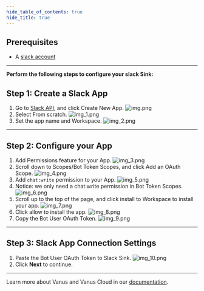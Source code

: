 ```yaml
--- 
hide_table_of_contents: true
hide_title: true
---
```


## Prerequisites

- A [slack account](https://slack.com)

---

**Perform the following steps to configure your slack Sink:**

## Step 1: Create a Slack App
1. Go to [Slack API](https://api.slack.com/apps), and click Create New App.
![img.png](images/img.png)
2. Select From scratch.
![img_1.png](images/img_1.png)
3. Set the app name and Workspace.
![img_2.png](images/img_2.png)


---

## Step 2: Configure your App
1. Add Permissions feature for your App.
![img_3.png](images/img_3.png)
2. Scroll down to Scopes/Bot Token Scopes, and click Add an OAuth Scope.
![img_4.png](images/img_4.png)
3. Add `chat:write` permission to your App.
![img_5.png](images/img_5.png)
4. Notice: we only need a chat:write permission in Bot Token Scopes.
![img_6.png](images/img_6.png)
5. Scroll up to the top of the page, and click install to Workspace to install your app.
![img_7.png](images/img_7.png)
6. Click allow to install the app.
![img_8.png](images/img_8.png)
7. Copy the Bot User OAuth Token.
 ![img_9.png](images/img_9.png)

---

## Step 3: Slack App Connection Settings
1. Paste the Bot User OAuth Token to Slack Sink.
![img_10.png](images/img_10.png)
2. Click **Next** to continue.

---

Learn more about Vanus and Vanus Cloud in our [documentation](https://docs.vanus.ai).

